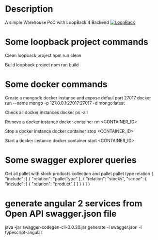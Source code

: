 # Description
A simple Warehouse PoC with LoopBack 4 Backend
[![LoopBack](https://github.com/strongloop/loopback-next/raw/master/docs/site/imgs/branding/Powered-by-LoopBack-Badge-(blue)-@2x.png)](http://loopback.io/)

# Some loopback project commands
Clean loopback project
npm run clean

Build loopback project
npm run build

# Some docker commands
Create a mongodb docker instance and expose defaul port 27017
docker run --name mongo -p 127.0.0.1:27017:27017 -d mongo:latest

Check all docker instances
docker ps -all

Remove a docker instance
docker container rm <CONTAINER_ID>

Stop a docker instance
docker container stop <CONTAINER_ID>

Start a docker instance
docker container start <CONTAINER_ID>

# Some swagger explorer queries
Get all pallet with stock products collection and pallet pallet type relation
{
  "include": [
    {
      "relation": "palletType"
    },
    {
      "relation": "stocks",
      "scope":
        {
          "include": [
             {
               "relation": "product"
             }
          ]
        }
    }
  ]
}

# generate angular 2 services from Open API swagger.json file
java -jar swagger-codegen-cli-3.0.20.jar generate -i swagger.json -l typescript-angular
